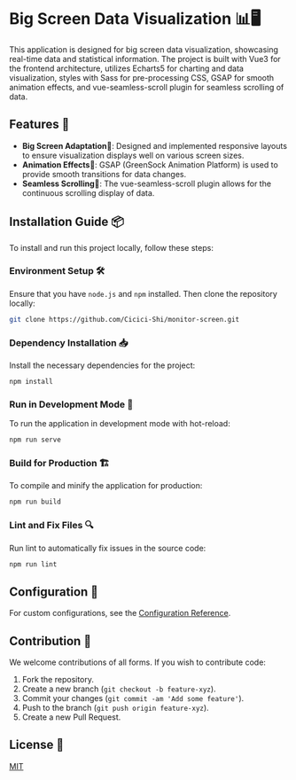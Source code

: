 # Big Screen Data Visualization 📊🖥️

This application is designed for big screen data visualization, showcasing real-time data and statistical information. The project is built with Vue3 for the frontend architecture, utilizes Echarts5 for charting and data visualization, styles with Sass for pre-processing CSS, GSAP for smooth animation effects, and vue-seamless-scroll plugin for seamless scrolling of data.

## Features 🌟

- **Big Screen Adaptation**📐: Designed and implemented responsive layouts to ensure visualization displays well on various screen sizes.
- **Animation Effects**💫: GSAP (GreenSock Animation Platform) is used to provide smooth transitions for data changes.
- **Seamless Scrolling**🔄: The vue-seamless-scroll plugin allows for the continuous scrolling display of data.

## Installation Guide 📦

To install and run this project locally, follow these steps:

### Environment Setup 🛠️

Ensure that you have `node.js` and `npm` installed. Then clone the repository locally:

```bash
git clone https://github.com/Cicici-Shi/monitor-screen.git
```

### Dependency Installation 📥

Install the necessary dependencies for the project:

```bash
npm install
```

### Run in Development Mode 🚀

To run the application in development mode with hot-reload:

```bash
npm run serve
```

### Build for Production 🏗️

To compile and minify the application for production:

```bash
npm run build
```

### Lint and Fix Files 🔍

Run lint to automatically fix issues in the source code:

```bash
npm run lint
```

## Configuration 🔧

For custom configurations, see the [Configuration Reference](https://cli.vuejs.org/config/).

## Contribution 👥

We welcome contributions of all forms. If you wish to contribute code:

1. Fork the repository.
2. Create a new branch (`git checkout -b feature-xyz`).
3. Commit your changes (`git commit -am 'Add some feature'`).
4. Push to the branch (`git push origin feature-xyz`).
5. Create a new Pull Request.

## License 📄

[MIT](LICENSE)
